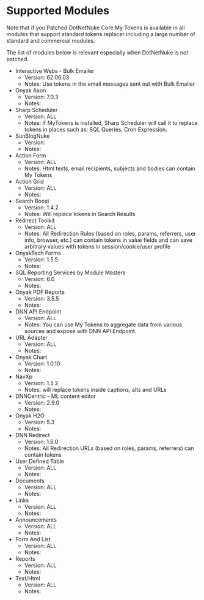 # Supported Modules

Note that if you Patched DotNetNuke Core My Tokens is available in all modules that support standard tokens replacer including a large number of standard and commercial modules.

The list of modules below is relevant especially when DotNetNuke is *not* patched.

* Interactive Webs - Bulk Emailer 
  + Version: 62.06.03
  + Notes: Use tokens in the email messages sent out with Bulk Emailer
* Onyak Axon
  + Version: 7.0.3
  + Notes:
* Sharp Scheduler
  + Version: ALL
  + Notes: If MyTokens is installed, Sharp Scheduler will call it to replace tokens in places such as: SQL Queries, Cron Expression.
* SunBlogNuke
  + Version:
  + Notes:
* Action Form
  + Version: ALL
  + Notes: Html texts, email recipients, subjects and bodies can contain My Tokens
* Action Grid
  + Version: ALL
  + Notes:
* Search Boost
  + Version: 1.4.2
  + Notes: Will replace tokens in Search Results
* Redirect Toolkit
  + Version: ALL
  + Notes: All Redirection Rules (based on roles, params, referrers, user info, browser, etc.) can contain tokens in value fields and can save    arbitrary values with tokens in session/cookie/user profile
* OnyakTech Forms
  + Version: 1.5.5
  + Notes:
* SQL Reporting Services by Module Masters
  + Version: 6.0
  + Notes:
* Onyak PDF Reports
  + Version: 3.5.5
  + Notes:
* DNN API Endpoint
  + Version: ALL
  + Notes: You can use My Tokens to aggregate data from various sources and expose with DNN API Endpoint.
* URL Adapter
  + Version: ALL
  + Notes:
* Onyak Chart
  + Version: 1.0.10
  + Notes:
* NavXp  
  + Version: 1.5.2
  + Notes: will replace tokens inside captions, alts and URLs
* DNNCentric - ML content editor
  + Version: 2.9.0
  + Notes:
* Onyak H2O
  + Version: 5.3
  + Notes:
* DNN Redirect
  + Version: 1.6.0
  + Notes: All Redirection URLs (based on roles, params, referrers) can contain tokens
* User Defined Table
  + Version: ALL
  + Notes:
* Documents
  + Version: ALL
  + Notes:
* Links
  + Version: ALL
  + Notes:
* Announcements
  + Version: ALL
  + Notes:
* Form And List
  + Version: ALL
  + Notes:
* Reports
  + Version: ALL
  + Notes:
* Text/Html
  + Version: ALL
  + Notes: